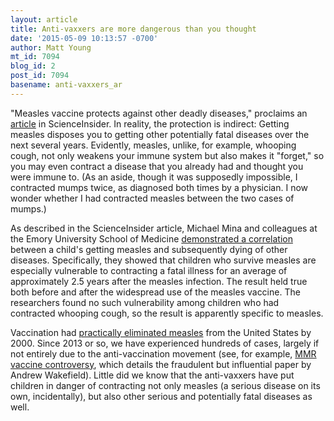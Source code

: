 ```yaml
---
layout: article
title: Anti-vaxxers are more dangerous than you thought
date: '2015-05-09 10:13:57 -0700'
author: Matt Young
mt_id: 7094
blog_id: 2
post_id: 7094
basename: anti-vaxxers_ar
---
```

"Measles vaccine protects against other deadly diseases," proclaims an [article](http://news.sciencemag.org/biology/2015/05/measles-vaccine-protects-against-other-deadly-diseases) in ScienceInsider. In reality, the protection is indirect: Getting measles disposes you to getting other potentially fatal diseases over the next several years. Evidently, measles, unlike, for example, whooping cough, not only weakens your immune system but also makes it "forget," so you may even contract a disease that you already had and thought you were immune to. (As an aside, though it was supposedly impossible, I contracted mumps twice, as diagnosed both times by a physician. I now wonder whether I had contracted measles between the two cases of mumps.)

As described in the ScienceInsider article, Michael Mina and colleagues at the Emory University School of Medicine [demonstrated a correlation](http://www.sciencemag.org/content/348/6235/694.full) between a child's getting measles and subsequently dying of other diseases. Specifically, they showed that children who survive measles are especially vulnerable to contracting a fatal illness for an average of approximately 2.5 years after the measles infection. The result held true both before and after the widespread use of the measles vaccine. The researchers found no such vulnerability among children who had contracted whooping cough, so the result is apparently specific to measles.

Vaccination had [practically eliminated measles](http://www.washingtonpost.com/news/post-nation/wp/2015/01/23/how-the-u-s-went-from-eliminating-measles-to-a-measles-outbreak-at-disneyland/) from the United States by 2000. Since 2013 or so, we have experienced hundreds of cases, largely if not entirely due to the anti-vaccination movement (see, for example, [MMR vaccine controversy](http://en.wikipedia.org/wiki/MMR_vaccine_controversy), which details the fraudulent but influential paper by Andrew Wakefield). Little did we know that the anti-vaxxers have put children in danger of contracting not only measles (a serious disease on its own, incidentally), but also other serious and potentially fatal diseases as well.

